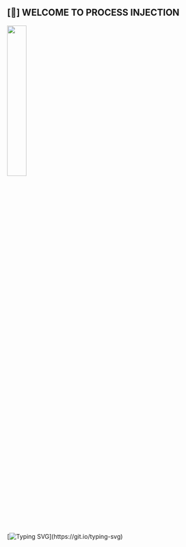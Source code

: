 
##  [🔶] WELCOME TO PROCESS INJECTION

<img width="30%" src="https://static.wikia.nocookie.net/hollowknight/images/5/5c/Char_shade.png/revision/latest/scale-to-width-down/250?cb=20190405191007"> 

[![Typing SVG](https://readme-typing-svg.demolab.com?font=Pixelify+Sans&size=100&duration=200&pause=1000&color=F7F7F7&repeat=false&width=3000&height=300&lines=Here+i+will+explore+verious+techinuques+of+process+injection!)](https://git.io/typing-svg)
